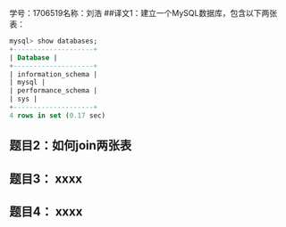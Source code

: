 学号：1706519名称：刘浩
##译文1：建立一个MySQL数据库，包含以下两张表：

```sql
mysql> show databases; 
+--------------------+ 
| Database | 
+--------------------+ 
| information_schema | 
| mysql | 
| performance_schema | 
| sys | 
+--------------------+ 
4 rows in set (0.17 sec)
```

## 题目2：如何join两张表

## 题目3： xxxx

## 题目4： xxxx

